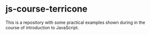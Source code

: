 # js-course-terricone

This is a repository with some practical examples shown during in the course of introduction to JavaScript.
